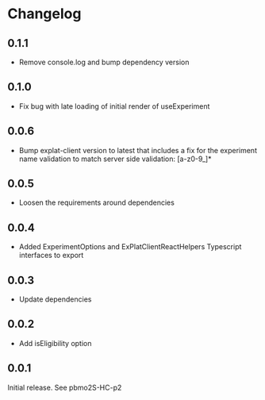 # Changelog

## 0.1.1

- Remove console.log and bump dependency version

## 0.1.0

- Fix bug with late loading of initial render of useExperiment

## 0.0.6

- Bump explat-client version to latest that includes a fix for the experiment name validation to match server side validation: [a-z0-9_]*

## 0.0.5

- Loosen the requirements around dependencies

## 0.0.4

- Added ExperimentOptions and ExPlatClientReactHelpers Typescript interfaces to export

## 0.0.3

- Update dependencies

## 0.0.2

- Add isEligibility option

## 0.0.1

Initial release.
See pbmo2S-HC-p2
